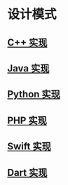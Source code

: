 # 设计模式

## [C++ 实现](./cpp.md)

## [Java 实现](./java.md)

## [Python 实现](./python.md)

## [PHP 实现](./php.md)

## [Swift 实现](./swift.md)

## [Dart 实现](./dart.md)
